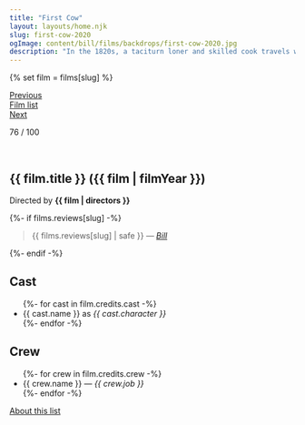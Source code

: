 ```yaml
---
title: "First Cow"
layout: layouts/home.njk
slug: first-cow-2020
ogImage: content/bill/films/backdrops/first-cow-2020.jpg
description: "In the 1820s, a taciturn loner and skilled cook travels west to Oregon Territory, where he meets a Chinese immigrant also seeking his fortune. Soon the two team up on a dangerous scheme to steal milk from the wealthy landowner’s prized Jersey cow – the first, and only, in the territory."
---
```


{% set film = films[slug] %}

<nav class="films">
  <div class="prev">
    <a href="../eternal-beauty-2020"><i class="fa-solid fa-chevron-left fa-xs"></i> Previous</a>
  </div>
  <div>
    <a href="../">Film list</a>
  </div>
  <div class="next">
    <a href="../limbo-2020">Next <i class="fa-solid fa-chevron-right fa-xs"></i></a>
  </div>
</nav>

<p>76 / 100</p>

<article class="film slug-first-cow-2020">
  <div class="backdrop-and-poster">
    <img class="poster" src="../films/posters/{{ slug }}.jpg" alt="">
    <img class="backdrop" src="../films/backdrops/{{ slug }}.jpg" alt="">
  </div>

  <h1>{{ film.title }} ({{ film | filmYear }})</h1>

  

  <p class="director">
    Directed by <strong>{{ film | directors }}</strong>
  </p>

  {%- if films.reviews[slug] -%}
    <blockquote> 
      {{ films.reviews[slug] | safe }} <em>—&nbsp;<a href="/bill">Bill</a></em>
    </blockquote> 
  {%- endif -%}

  <h2>
    Cast
  </h2>
  <ul>
    {%- for cast in film.credits.cast -%}
      <li>
        {{ cast.name }} as <em>{{ cast.character }}</em>
      </li>
    {%- endfor -%}
  </ul>

  <h2>
    Crew
  </h2>
  <ul>
    {%- for crew in film.credits.crew -%}
      <li>
        {{ crew.name }} &mdash; <em>{{ crew.job }}</em>
      </li>
    {%- endfor -%}
  </ul>
</article>
<footer>
  <a href="../about">About this list</a>
</footer>
